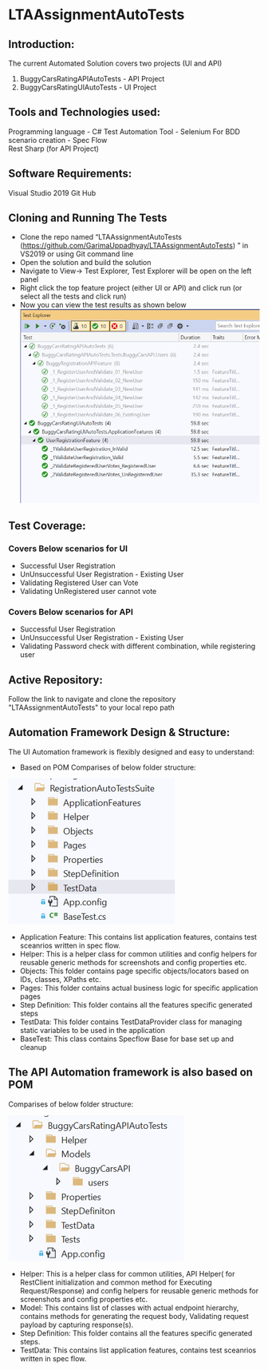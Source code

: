 # LTAAssignmentAutoTests
## Introduction:
The current Automated Solution covers two projects (UI and API)
 1. BuggyCarsRatingAPIAutoTests - API Project
 2. BuggyCarsRatingUIAutoTests  - UI Project

 ## Tools and Technologies used:
 Programming language - C#
 Test Automation Tool - Selenium 
 For BDD scenario creation - Spec Flow  
 Rest Sharp (for API Project)

 ## Software Requirements:
 Visual Studio 2019
 Git Hub
 
 ## Cloning and Running The Tests
- Clone the repo named “LTAAssignmentAutoTests (https://github.com/GarimaUppadhyay/LTAAssignmentAutoTests) ” in VS2019 or using Git command line
- Open the solution and build the solution
- Navigate to View-> Test Explorer, Test Explorer will be open on the left panel
- Right click the top feature project (either UI or API) and click run (or select all the tests and click run)
- Now you can view the test results as shown below
![Test Results](https://github.com/GarimaUppadhyay/LTAAssignmentAutoTests/blob/main/TestExecution.png?raw=true)

 ## Test Coverage:
 ### Covers Below scenarios for UI 
 - Successful User Registration
 - UnUnsuccessful User Registration - Existing User
 - Validating Registered User can Vote
 - Validating UnRegistered user cannot vote

 ### Covers Below scenarios for API 
 - Successful User Registration
 - UnUnsuccessful User Registration - Existing User
 - Validating Password check with different combination, while registering user


 ## Active Repository:
 Follow the link to navigate and clone the repository "LTAAssignmentAutoTests" to your local repo path

 ## Automation Framework Design & Structure:
 The UI Automation framework is flexibly designed and easy to understand:
 - Based on POM
 Comparises of below folder structure:
 
 ![UI Solution](https://github.com/GarimaUppadhyay/LTAAssignmentAutoTests/blob/main/FolderStructure_UIAutoProject.png?raw=true)
 
 - Application Feature: This contains list application features, contains test sceanrios written in spec flow.
 - Helper: This is a helper class for common utilities and config helpers for reusable generic methods for screenshots and config properties etc.
 - Objects: This folder contains page specific objects/locators based on IDs, classes, XPaths etc.
 - Pages: This folder contains actual business logic for specific application pages
 - Step Definition: This folder contains all the features specific generated steps
 - TestData: This folder contains TestDataProvider class for managing static variables to be used in the application
 - BaseTest: This class contains Specflow Base for base set up and cleanup


## The API Automation framework is also based on POM
 Comparises of below folder structure:
 
![API Solution](https://github.com/GarimaUppadhyay/LTAAssignmentAutoTests/blob/main/FolderStructure_APIProject.png?raw=true)

   - Helper: This is a helper class for common utilities, API Helper( for RestClient initialization and common method for Executing Request/Response) and config helpers for reusable generic methods for screenshots and config properties etc.
   - Model: This contains list of classes with actual endpoint hierarchy, contains methods for generating the request body, Validating request payload by capturing response(s).
   - Step Definition: This folder contains all the features specific generated steps.
   - TestData: This contains list application features, contains test sceanrios written in spec flow.
